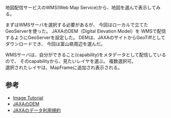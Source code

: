 地図配信サービスのWMS(Web Map Service)から、地図を選んで表示してみる。

まずはWMSサーバを選択する必要があるが、
今回はローカルで立てたGeoServerを使った。
JAXAのDEM（Digital Elevation Model）を
WMSで配信するようにGeoServerを設定した。
DEMは、JAXAのサイトからGeoTiffとしてダウンロードでき、
今回は富山県周辺を選んだ。

WMSサーバは、自分ができること(capability)をメタデータとして配信しているので、
そのcapabilityから、見たいレイヤを選ぶ。
複数選択可。  
選択されたレイヤは、MapFrameに追加され表示される。

## 参考
- [Image Tutorial](http://docs.geotools.org/latest/userguide/tutorial/raster/image.html)
- [JAXAのDEM](https://www.eorc.jaxa.jp/ALOS/aw3d30/index_j.htm)
- [JAXAのデータ利用規約](https://www.eorc.jaxa.jp/ALOS/aw3d30/terms.htm)